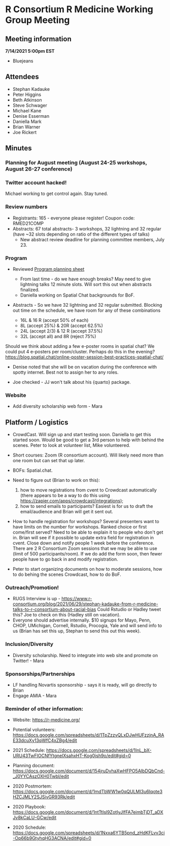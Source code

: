 # R Consortium R Medicine Working Group Meeting 

## Meeting information

**7/14/2021 5:00pm EST**

* Bluejeans

## Attendees

* Stephan Kadauke
* Peter Higgins
* Beth Atkinson
* Steve Schwager
* Michael Kane
* Denise Esserman
* Daniella Mark
* Brian Warner
* Joe Rickert

## Minutes

### Planning for August meeting (August 24-25 workshops, August 26-27 conference)

### Twitter account hacked!

Michael working to get control again.  Stay tuned.

### Review numbers

* Registrants: 165 - everyone please register!  Coupon code: RMED21COMP
* Abstracts: 67 total abstracts- 3 workshops, 32 lightning and 32 regular (have ~32 slots depending on ratio of the different types of talks)
  + New abstract review deadline for planning committee members, July 23. 

### Program

* Reviewed [Program planning sheet]( https://docs.google.com/spreadsheets/d/1InL_bX-URU43TwFIOCNfYtgnelXsahxHT-Kog0jsh9o/edit#gid=0)
  + From last time - do we have enough breaks?  May need to give lightning talks 12 minute slots.  Will sort this out when abstracts finalized. 
  + Daniella working on Spatial Chat backgrounds for BoF.

* Abstracts - So we have 32 lightning and 32 regular submitted.
Blocking out time on the schedule, we have room for any of these combinations
  + 16L & 16 R (accept 50% of each)
  + 8L (accept 25%) & 20R (accept 62.5%)
  + 24L (accept 2/3) & 12 R (accept 37.5%)
  + 32L (accept all) and 8R (reject 75%)

Should we think about adding a few e-poster rooms in spatial chat? We could put 4 e-posters per room/cluster.  Perhaps do this in the evening?   https://blog.spatial.chat/online-poster-session-best-practices-spatial-chat/

* Denise noted that she will be on vacation during the conference with spotty internet.  Best not to assign her to any roles.

* Joe checked - JJ won't talk about his {quarto} package.

### Website

* Add diversity scholarship web form - Mara

## Platform / Logistics

* CrowdCast. Will sign up and start testing soon. Daniella to get this started soon. Would be good to get a 3rd person to help with behind the scenes.  Peter to look at volunteer list, Mike volunteered.
* Short courses: Zoom (R consortium account). Will likely need more than one room but can set that up later.
* BOFs: Spatial.chat. 
* Need to figure out (Brian to work on this): 
  1. how to move registrations from cvent to Crowdcast automatically (there appears to be a way to do this using https://zapier.com/apps/crowdcast/integrations); 
  2. how to send emails to participants? Easiest is for us to draft the email/audience and Brian will get it sent out. 
  
* How to handle registration for workshops? Several presenters want to have limits on the number for workshops. Ranked choice or first come/first served? Need to be able to explain it to people who don't get in. Brian will see if it possible to update extra field for registration in cvent. Close down and notify people 1 week before the conference. There are 2 R Consortium Zoom sessions that we may be able to use (limit of 500 participants/room).  If we do add the form soon, then fewer people have to go back in and modify registration.

* Peter to start organizing documents on how to moderate sessions, how to do behing the scenes Crowdcast, how to do BoF.

### Outreach/Promotion!

* RUGS Interview is up - https://www.r-consortium.org/blog/2021/06/29/stephan-kadauke-from-r-medicine-talks-to-r-consortium-about-racial-bias  Could Rstudio or Hadley tweet this? Joe to check on this (Hadley still on vacation).  
* Everyone should advertise internally. $10 signups for Mayo, Penn, CHOP, UMichigan, Cornell, Rstudio, Procogia, Yale and will send info to us (Brian has set this up, Stephan to send this out this week).

### Inclusion/Diversity

* Diversity scholarship. Need to integrate into web site and promote on Twitter! - Mara

### Sponsorships/Partnerships

* LF handling Novartis sponsorship - says it is ready, will go directly to Brian
* Engage AMIA - Mara


### Reminder of other information: 

* Website: https://r-medicine.org/

* Potential volunteers:
https://docs.google.com/spreadsheets/d/1TpZzzvQLxDJwHUFzzjnA_RAE33dcuXy13qWfC4xZBg4/edit

* 2021 Schedule: https://docs.google.com/spreadsheets/d/1InL_bX-URU43TwFIOCNfYtgnelXsahxHT-Kog0jsh9o/edit#gid=0

* Planning document: https://docs.google.com/document/d/154jruDvhaXwHFPO5AIbDQbCnd-_J0YYCAszOXH0TwbI/edit 

* 2020 Postmortem: https://docs.google.com/document/d/1mdTbWW1w0qQULMI3u6Iqote3HZCJMLY2SJSivGR93Rk/edit

* 2020 Playbook: https://docs.google.com/document/d/1ntTtIsl9ZotIyJlfFA7eimbTjDT_aDXJv8kCaLU-GCw/edit

* 2020 Schedule: https://docs.google.com/spreadsheets/d/1Nxxa6YTB5pnd_zHdKFLvv3ci-Op66b9GtyhqHG3ACNA/edit#gid=0

 



